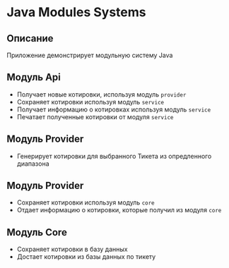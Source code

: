 # Java Modules Systems

## Описание
Приложение демонстрирует модульную систему Java

## Модуль Api
- Получает новые котировки, используя модуль `provider`
- Сохраняет котировки используя модуль `service`
- Получает информацию о котировках используя модуль `service`
- Печатает полученные котировки от модуля `service`

## Модуль Provider
- Генерирует котировки для выбранного Тикета из опредленного диапазона

## Модуль Provider
- Сохраняет котировки используя модуль `core`
- Отдает информацию о котировки, которые получил из модуля `core`

## Модуль Core
- Сохраняет котировки в базу данных
- Достает котировки из базы данных по тикету
